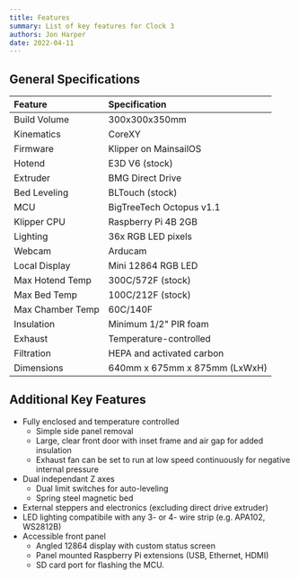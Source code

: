 ```yaml
---
title: Features
summary: List of key features for Clock 3
authors: Jon Harper
date: 2022-04-11
---
```


## General Specifications

| Feature          | Specification                  |
|:-----------------|:-------------------------------|
| Build Volume     | 300x300x350mm                  |
| Kinematics       | CoreXY                         |
| Firmware         | Klipper on MainsailOS          |
| Hotend           | E3D V6 (stock)                 |
| Extruder         | BMG Direct Drive               |
| Bed Leveling     | BLTouch (stock)                |
| MCU              | BigTreeTech Octopus v1.1       |
| Klipper CPU      | Raspberry Pi 4B 2GB            |
| Lighting         | 36x RGB LED pixels             |
| Webcam           | Arducam                        |
| Local Display    | Mini 12864 RGB LED             | 
| Max Hotend Temp  | 300C/572F (stock)              |
| Max Bed Temp     | 100C/212F (stock)              |
| Max Chamber Temp | 60C/140F                       |
| Insulation       | Minimum 1/2" PIR foam          |
| Exhaust          | Temperature-controlled         |
| Filtration       | HEPA and activated carbon      |
| Dimensions       | 640mm x 675mm x 875mm (LxWxH)  |

## Additional Key Features

- Fully enclosed and temperature controlled
    - Simple side panel removal
    - Large, clear front door with inset frame and air gap for added insulation
    - Exhaust fan can be set to run at low speed continuously for negative internal pressure
- Dual independant Z axes
    - Dual limit switches for auto-leveling
    - Spring steel magnetic bed
- External steppers and electronics (excluding direct drive extruder)
- LED lighting compatibile with any 3- or 4- wire strip (e.g. APA102, WS2812B)
- Accessible front panel
    - Angled 12864 display with custom status screen
    - Panel mounted Raspberry Pi extensions (USB, Ethernet, HDMI)
    - SD card port for flashing the MCU.
